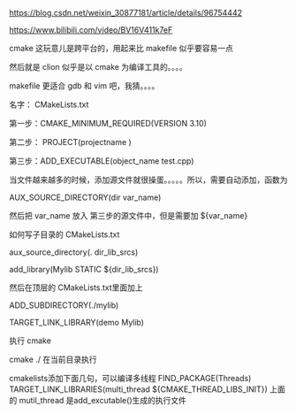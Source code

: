 https://blog.csdn.net/weixin_30877181/article/details/96754442

https://www.bilibili.com/video/BV16V411k7eF

cmake 这玩意儿是跨平台的，用起来比 makefile 似乎要容易一点

然后就是 clion 似乎是以 cmake 为编译工具的。。。。

makefile 更适合 gdb 和 vim 吧，我猜。。。。

名字： CMakeLists.txt

第一步：CMAKE_MINIMUM_REQUIRED(VERSION 3.10)

第二步： PROJECT(projectname )

第三步：ADD_EXECUTABLE(object_name test.cpp)

当文件越来越多的时候，添加源文件就很操蛋。。。。。所以，需要自动添加，函数为

AUX_SOURCE_DIRECTORY(dir var_name)

然后把 var_name 放入 第三步的源文件中，但是需要加 ${var_name}

如何写子目录的 CMakeLists.txt

aux_source_directory(. dir_lib_srcs)

add_library(Mylib STATIC ${dir_lib_srcs})

然后在顶层的 CMakeLists.txt里面加上

ADD_SUBDIRECTORY(./mylib)

TARGET_LINK_LIBRARY(demo Mylib)



执行 cmake

cmake ./  在当前目录执行



cmakelists添加下面几句，可以编译多线程
FIND_PACKAGE(Threads)
TARGET_LINK_LIBRARIES(multi_thread ${CMAKE_THREAD_LIBS_INIT})
上面的 mutil_thread 是add_excutable()生成的执行文件

